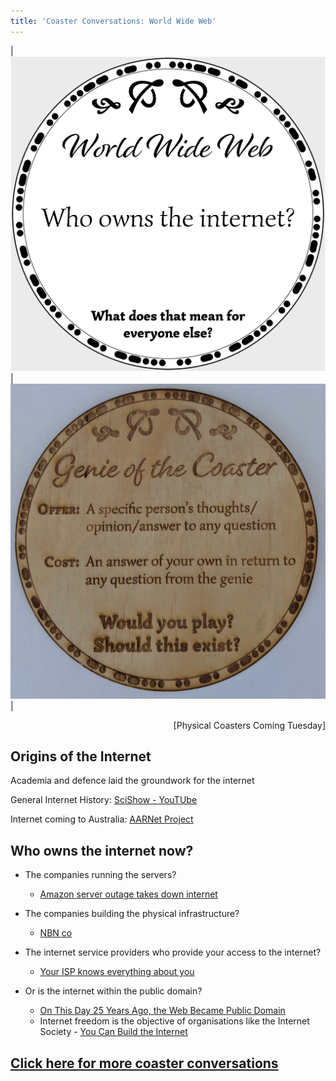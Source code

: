 ```yaml
---
title: 'Coaster Conversations: World Wide Web'
---
```


| ![Coaster3](coasters/img/coaster3.png) |  ![Coaster3](coasters/img/physical1.jpg) |

<p style="text-align:right">
	[Physical Coasters Coming Tuesday]
</p>

## Origins of the Internet

Academia and defence laid the groundwork for the internet

General Internet History: [SciShow - YouTUbe](https://www.youtube.com/watch?v=1UStbvRnwmQ)

Internet coming to Australia: [AARNet Project](https://www.aarnet.edu.au/about-us/publications/aarnet-book)



## Who owns the internet now?

* The companies running the servers?
    * [Amazon server outage takes down internet](https://siliconangle.com/2018/03/02/amazon-cloud-outage-knocks-240-online-services/)

* The companies building the physical infrastructure?
    * [NBN co](https://www.nbnco.com.au/residential/learn/how-the-nbn-network-gets-to-you)

* The internet service providers who provide your access to the internet?
    * [Your ISP knows everything about you](https://digital.com/blog/isp-tracking/)

* Or is the internet within the public domain?
    * [On This Day 25 Years Ago, the Web Became Public Domain](https://www.popularmechanics.com/culture/web/a20104417/www-public-domain/)
    * Internet freedom is the objective of organisations like the Internet Society - [You Can Build the Internet](https://www.internetsociety.org/blog/2016/12/you-can-build-the-internet/)





## [Click here for more coaster conversations](./coasters)